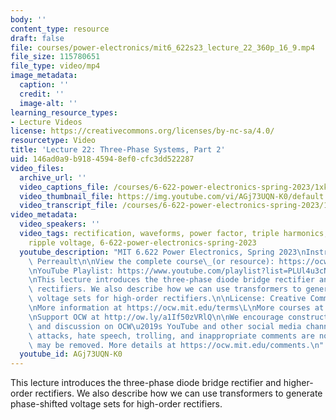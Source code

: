```yaml
---
body: ''
content_type: resource
draft: false
file: courses/power-electronics/mit6_622s23_lecture_22_360p_16_9.mp4
file_size: 115780651
file_type: video/mp4
image_metadata:
  caption: ''
  credit: ''
  image-alt: ''
learning_resource_types:
- Lecture Videos
license: https://creativecommons.org/licenses/by-nc-sa/4.0/
resourcetype: Video
title: 'Lecture 22: Three-Phase Systems, Part 2'
uid: 146ad0a9-b918-4594-8ef0-cfc3dd522287
video_files:
  archive_url: ''
  video_captions_file: /courses/6-622-power-electronics-spring-2023/1xkhgaQkj9GF9YBkoBeZebQGd4eXMkdXZ_transcript.webvtt
  video_thumbnail_file: https://img.youtube.com/vi/AGj73UQN-K0/default.jpg
  video_transcript_file: /courses/6-622-power-electronics-spring-2023/1xkhgaQkj9GF9YBkoBeZebQGd4eXMkdXZ_transcript.pdf
video_metadata:
  video_speakers: ''
  video_tags: rectification, waveforms, power factor, triple harmonics, phase-shift,
    ripple voltage, 6-622-power-electronics-spring-2023
  youtube_description: "MIT 6.622 Power Electronics, Spring 2023\nInstructor: David\
    \ Perreault\n\nView the complete course\_(or resource): https://ocw.mit.edu/courses/6-622-power-electronics-spring-2023/\L\
    \nYouTube Playlist: https://www.youtube.com/playlist?list=PLUl4u3cNGP62UTc77mJoubhDELSC8lfR0\n\
    \nThis lecture introduces the three-phase diode bridge rectifier and higher-order\
    \ rectifiers. We also describe how we can use transformers to generate phase-shifted\
    \ voltage sets for high-order rectifiers.\n\nLicense: Creative Commons BY-NC-SA\L\
    \nMore information at https://ocw.mit.edu/terms\L\nMore courses at https://ocw.mit.edu\n\
    \nSupport OCW at http://ow.ly/a1If50zVRlQ\n\nWe encourage constructive comments\
    \ and discussion on OCW\u2019s YouTube and other social media channels. Personal\
    \ attacks, hate speech, trolling, and inappropriate comments are not allowed and\
    \ may be removed. More details at https://ocw.mit.edu/comments.\n"
  youtube_id: AGj73UQN-K0
---
```

This lecture introduces the three-phase diode bridge rectifier and higher-order rectifiers. We also describe how we can use transformers to generate phase-shifted voltage sets for high-order rectifiers.